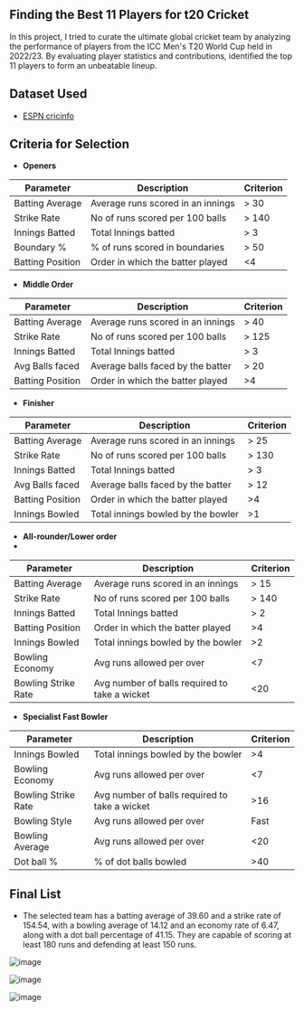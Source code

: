
## Finding the Best 11 Players for t20 Cricket

In this project, I tried to curate the ultimate global cricket team by analyzing the performance of players from the ICC Men's T20 World Cup held in 2022/23. By evaluating player statistics and contributions, identified the top 11 players to form an unbeatable lineup.




## Dataset Used

 - [ESPN cricinfo ](https://www.espncricinfo.com/records/tournament/team-match-results/icc-men-s-t20-world-cup-2022-23-14450)
 
 ## Criteria for Selection

- __Openers__
  
| Parameter  | Description | Criterion|
 ------------- | ------------- |-------|
| Batting Average   | Average runs scored in an innings   | > 30 |
| Strike Rate | No of runs scored per 100 balls | > 140|
| Innings Batted|  Total Innings batted |> 3
| Boundary %|  % of runs scored in boundaries | > 50|
 | Batting Position  |Order in which the batter played| <4 |

- __Middle Order__
  
 | Parameter  | Description | Criterion|
 ------------- | ------------- |-------|
| Batting Average   | Average runs scored in an innings   | > 40 |
| Strike Rate | No of runs scored per 100 balls | > 125|
| Innings Batted|  Total Innings batted |> 3
| Avg Balls faced| Average balls faced by the batter | > 20|
| Batting Position  |Order in which the batter played| >4 |

- __Finisher__
  
 | Parameter  | Description | Criterion|
 ------------- | ------------- |-------|
| Batting Average   | Average runs scored in an innings   | > 25 |
| Strike Rate | No of runs scored per 100 balls | > 130|
| Innings Batted|  Total Innings batted |> 3
| Avg Balls faced| Average balls faced by the batter | > 12|
| Batting Position  |Order in which the batter played| >4 |
| Innings Bowled  |Total innings bowled by the bowler| >1 |

- __All-rounder/Lower order__
- 
 | Parameter  | Description | Criterion|
 ------------- | ------------- |-------|
| Batting Average   | Average runs scored in an innings   | > 15 |
| Strike Rate | No of runs scored per 100 balls | > 140|
| Innings Batted|  Total Innings batted |> 2
| Batting Position  |Order in which the batter played| >4 |
| Innings Bowled  |Total innings bowled by the bowler| >2 |
| Bowling Economy |Avg runs allowed per over| <7 |
| Bowling Strike Rate |Avg number of balls required to take a wicket| <20 |

- __Specialist Fast Bowler__

| Parameter  | Description | Criterion|
 ------------- | ------------- |-------|
| Innings Bowled  |Total innings bowled by the bowler| >4 |
| Bowling Economy |Avg runs allowed per over| <7 |
| Bowling Strike Rate |Avg number of balls required to take a wicket| >16 |
| Bowling Style |Avg runs allowed per over| Fast |
| Bowling Average |Avg runs allowed per over| <20 |
| Dot ball % |% of dot balls bowled| >40 |







## Final List
- The selected team has a batting average of 39.60 and a strike rate of 154.54, with a bowling average of 14.12 and an economy rate of 6.47, along with a dot ball percentage of 41.15. They are capable of scoring at least 180 runs and defending at least 150 runs.

![image](https://github.com/AyeshaTehreeem/FindingTheBest11Players/assets/80467667/9427da49-600a-44b3-b259-ab390ea8c464)

![image](https://github.com/AyeshaTehreeem/FindingTheBest11Players/assets/80467667/8eda19ef-7032-4313-b4a1-b9745c9bff98)

![image](https://github.com/AyeshaTehreeem/FindingTheBest11Players/assets/80467667/abeb4905-e4ce-4b9a-a2f5-58ee9c734934)





